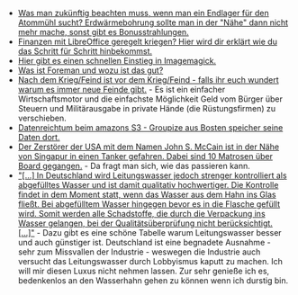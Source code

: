 * [Was man zukünftig beachten muss, wenn man ein Endlager für den Atommühl sucht? Erdwärmebohrung sollte man in der "Nähe" dann nicht mehr mache, sonst gibt es Bonusstrahlungen.](https://www.heise.de/newsticker/meldung/Atomendlagersuche-erschwert-Erdwaermenutzung-3808088.html)
* [Finanzen mit LibreOffice geregelt kriegen? Hier wird dir erklärt wie du das Schritt für Schritt hinbekommst.](https://opensource.com/article/17/8/budget-libreoffice-calc)
* [Hier gibt es einen schnellen Einstieg in Imagemagick.](https://opensource.com/article/17/8/imagemagick)
* [Was ist Foreman und wozu ist das gut?](https://opensource.com/article/17/8/system-management-foreman)
* [Nach dem Krieg/Feind ist vor dem Krieg/Feind - falls ihr euch wundert warum es immer neue Feinde gibt.](http://www.neopresse.com/politik/usa/amerikas-geliebte-gegner-ein-staendig-wechselndes-aufgebot-offizieller-feinde/) - Es ist ein einfacher Wirtschaftsmotor und die einfachste Möglichkeit Geld vom Bürger über Steuern und Militärausgabe in private Hände (die Rüstungsfirmen) zu verschieben.
* [Datenreichtum beim amazons S3 - Groupize aus Bosten speicher seine Daten dort.](https://threatpost.com/meeting-and-hotel-booking-providers-data-found-in-public-amazon-s3-bucket/127542/)
* [Der Zerstörer der USA mit dem Namen John S. McCain ist in der Nähe von Singapur in einen Tanker gefahren. Dabei sind 10 Matrosen über Board gegangen.](http://www.nbcnews.com/news/world/navy-destroyer-uss-john-s-mccain-collides-merchant-ship-east-n794386) - Da fragt man sich, wie das passieren kann.
* ["[...] In Deutschland wird Leitungswasser jedoch strenger kontrolliert als abgefülltes Wasser und ist damit qualitativ hochwertiger. Die Kontrolle findet in dem Moment statt, wenn das Wasser aus dem Hahn ins Glas fließt. Bei abgefülltem Wasser hingegen bevor es in die Flasche gefüllt wird. Somit werden alle Schadstoffe, die durch die Verpackung ins Wasser gelangen, bei der Qualitätsüberprüfung nicht berücksichtigt. [...]"](https://www.careelite.de/wasser-aus-plastikflaschen-leitungswasser) - Dazu gibt es eine schöne Tabelle warum Leitungswasser besser und auch günstiger ist. Deutschland ist eine begnadete Ausnahme - sehr zum Missvallen der Industrie - weswegen die Industrie auch versucht das Leitungswasser durch Lobbyismus kaputt zu machen. Ich will mir diesen Luxus nicht nehmen lassen. Zur sehr genieße ich es, bedenkenlos an den Wasserhahn gehen zu können wenn ich durstig bin.
